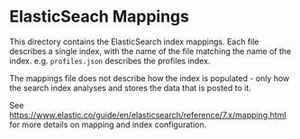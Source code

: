 # ElasticSeach Mappings

This directory contains the ElasticSearch index mappings. Each file describes a single index, with
the name of the file matching the name of the index. e.g. `profiles.json` describes the profiles
index.

The mappings file does not describe how the index is populated - only how the search index analyses
and stores the data that is posted to it.

See https://www.elastic.co/guide/en/elasticsearch/reference/7.x/mapping.html for more details on
mapping and index configuration.
